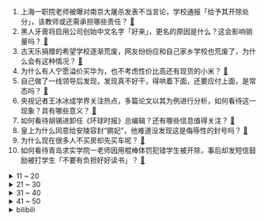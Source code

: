 1. 上海一职院老师被曝对南京大屠杀发表不当言论，学校通报「给予其开除处分」，该教师或还需承担哪些责任？ [:link:](https://www.zhihu.com/question/506361711)
2. 黑人牙膏将启用公司创始中文名字「好来」，更名的原因是什么？这会影响销量吗？ [:link:](https://www.zhihu.com/question/506080178)
3. 古天乐捐赠的希望学校逐渐荒废，网友纷纷应和自己家乡学校也荒废了，为什么会有这种情况？ [:link:](https://www.zhihu.com/question/506176235)
4. 为什么有人宁愿溢价买华为，也不考虑性价比高还有现货的小米？ [:link:](https://www.zhihu.com/question/503723818)
5. 自己做了一线领导后发现，发现真不好干，得哄着下面，还要应付上面，是常态吗？ [:link:](https://www.zhihu.com/question/506316955)
6. 央视记者王冰冰成学界关注热点，多篇论文以其为例进行分析，如何看待这一现象？具有哪些意义？ [:link:](https://www.zhihu.com/question/505933473)
7. 如何看待胡锡进卸任《环球时报》总编辑？还有哪些信息值得关注？ [:link:](https://www.zhihu.com/question/506411922)
8. 皇上为什么同意给安陵容封“鹂妃”，他难道没发现这是侮辱性的封号吗？ [:link:](https://www.zhihu.com/question/335556545)
9. 为什么现在很多人不买房却先买车呢？ [:link:](https://www.zhihu.com/question/494247479)
10. 如何看待青岛求实学院一老师因用棍棒体罚犯错学生被开除，事后却发短信鼓励被打学生「不要有负担好好读书」？ [:link:](https://www.zhihu.com/question/505059742)
<details>
<summary>11 ~ 20</summary>

11. 浑水公司正在做空贝壳，称贝壳新房总交易额夸大了 126％ 以上，这意味着什么？将带来哪些影响？ [:link:](https://www.zhihu.com/question/506551940)
12. 无锡 23 岁女生失联多日，警方称「女生有落水可能，外卖员看见女生哭泣系编造」，有哪些细节值得关注？ [:link:](https://www.zhihu.com/question/506416671)
13. 《鬼灭之刃》炭治郎活不过 25 岁还和香奈乎结婚生子是不是很自私？ [:link:](https://www.zhihu.com/question/441946476)
14. A 股在 2022 年会遇到大牛市吗？ [:link:](https://www.zhihu.com/question/496285770)
15. 江苏一博士“虎爸”拳脚相加逼六七岁儿女学高数。如何评价这位父亲的做法？ [:link:](https://www.zhihu.com/question/506109818)
16. 如何看待北京动物园熊猫翻墙「越狱」，工作人员对其「批评教育」？ [:link:](https://www.zhihu.com/question/506267595)
17. 如何评价联想笔记本电脑价格近期持续跳水？ [:link:](https://www.zhihu.com/question/505139385)
18. 暴雪是怎么变成现在这样的？ [:link:](https://www.zhihu.com/question/495070369)
19. 有没有三十五岁高龄考上公务员或者事业单位的？你们之前的经历是什么样的？ [:link:](https://www.zhihu.com/question/278552649)
20. 对南京大屠杀发表不当言论老师，被指疑似学术不端，真实性如何？如何判定其一稿多投等行为？ [:link:](https://www.zhihu.com/question/506412644)
</details>
<details>
<summary>21 ~ 30</summary>

21. 如何看待成都双流机场饮料机售卖「缩水」饮料，该行为是否涉嫌违法，相关方将承担哪些法律责任？ [:link:](https://www.zhihu.com/question/506390531)
22. 拜仁慕尼黑签下 18 岁中国门将刘邵子洋，他的未来前景如何？ [:link:](https://www.zhihu.com/question/506494682)
23. 荣耀 60 搭载骁龙 778 居然定价 2699 起，这个价格值的买吗？如何评价其定价策略？ [:link:](https://www.zhihu.com/question/503156430)
24. 为什么电脑c盘推荐只留一点？ [:link:](https://www.zhihu.com/question/505818236)
25. 如何看待美国新冠确诊病例超 5000 万，累计死亡接近 80 万，7 个人就有超过 1 人感染新冠？ [:link:](https://www.zhihu.com/question/505989630)
26. 南京「女大学生被男友杀害案」17 日开庭，其男友会面临哪些法律惩罚？案件中有哪些需要注意的细节？ [:link:](https://www.zhihu.com/question/504968579)
27. 教师法公开征集意见，有家长说50多岁教师不适合中小学环境，建议实行提前退休制度，对此您怎么看？ [:link:](https://www.zhihu.com/question/506249413)
28. Uzi官宣复出，BLG—Uzi正式上线，能否再创辉煌？ [:link:](https://www.zhihu.com/question/506221615)
29. 你觉得李庚希能演好《雪中悍刀行》女主姜泥吗？ [:link:](https://www.zhihu.com/question/388297769)
30. 2021年KPL 季后赛武汉ESTAR 4：3 重庆狼队，如何评价双方的表现？ [:link:](https://www.zhihu.com/question/506540164)
</details>
<details>
<summary>31 ~ 40</summary>

31. 四级可以裸考吗？ [:link:](https://www.zhihu.com/question/454802005)
32. 因为对象学虚无主义而和我分手，怎么看待? [:link:](https://www.zhihu.com/question/505416979)
33. 假如「身体」会说话，它如何提醒你健康备孕？ [:link:](https://www.zhihu.com/question/505800584)
34. 怎么样防止被领导套话？ [:link:](https://www.zhihu.com/question/486267940)
35. 你的跳槽涨薪幅度是多少？ [:link:](https://www.zhihu.com/question/504101286)
36. 辩论赛题目《原神》是不是国产游戏的黎明时刻，都没有玩过，该怎么准备？ [:link:](https://www.zhihu.com/question/504277123)
37. 好莱坞将拍电影讲述美军撤离阿富汗时拯救当地人的故事，如何看待好莱坞美化美军的行为？ [:link:](https://www.zhihu.com/question/506298005)
38. 如何选购筋膜枪？ [:link:](https://www.zhihu.com/question/342590774)
39. 到底是能力重要还是学历重要? [:link:](https://www.zhihu.com/question/505708952)
40. 假如「丢失的记忆」会说话，会提醒我如何提前关爱父母？ [:link:](https://www.zhihu.com/question/505858989)
</details>
<details>
<summary>41 ~ 50</summary>

41. 2021年你最满意的自己创作的诗词是哪首（些）? [:link:](https://www.zhihu.com/question/506343353)
42. 有哪些恐怖到极致的故事? [:link:](https://www.zhihu.com/question/287860022)
43. 怎样生活才会让你觉得充实？ [:link:](https://www.zhihu.com/question/504214381)
44. 如何评价《令人心动的 offer》第三季第六期（下）？ [:link:](https://www.zhihu.com/question/505446147)
45. 为什么使用肖八肖四的考研人这么多，还是有人政治考低分？ [:link:](https://www.zhihu.com/question/505076298)
46. 阿朱的易容术非常厉害，为什么还是被马夫人识破了？ [:link:](https://www.zhihu.com/question/504829353)
47. 怎么样才能在高三自律起来呢？ [:link:](https://www.zhihu.com/question/505620786)
48. 红米 Note10 Pro、红米 Note11 Pro和红米 K40 哪个好一些？ [:link:](https://www.zhihu.com/question/497979447)
49. 如果在你现在所在的工作岗位让你每天都很不开心你应该咋办？ [:link:](https://www.zhihu.com/question/500207304)
50. 从上海骑自行车到北京可行吗？如果可行的话有哪些需要注意的？ [:link:](https://www.zhihu.com/question/502269774)
</details><details>
<summary>bilibili</summary>

1. 我们终于蹭到周淑怡的饭了！！！ [:link:](//www.bilibili.com/video/BV1gQ4y1Y7dY)
2. b 站 热 度 年 度 总 结 ☆【禁止套娃2021】 [:link:](//www.bilibili.com/video/BV1534y197WX)
3. 《校花养成计划》 我在等一个属于张欣怡的时代 [:link:](//www.bilibili.com/video/BV1JP4y1G7uY)
4. 时代少年团2021火力全开演唱会（上） [:link:](//www.bilibili.com/video/BV1s44y1h7ja)
5. 【25格】纯爱？你可能从未看懂它！超细节解析新海诚《言叶之庭》的秘密 [:link:](//www.bilibili.com/video/BV1MY411W78X)
6. 被称“糯叽叽”的美食天堂！怒开5小时，凭什么它上了热评第一？ [:link:](//www.bilibili.com/video/BV1TM4y1c7n7)
7. 今年冬奥会没他 我不看 [:link:](//www.bilibili.com/video/BV15i4y1d7SX)
8. 公婆会生气吗？当英国老公替我履行B站百万传统 [:link:](//www.bilibili.com/video/BV14b4y1q7qY)
9. 儿子喝药结束一命，我挣这么多钱花不完！ [:link:](//www.bilibili.com/video/BV1XL4y1H7Pq)
10. 围观炸学校 [:link:](//www.bilibili.com/video/BV1Cr4y1D7Vf)
<details>
<summary>11 ~ 20</summary>

11. 这是朝阳冬泳怪鸽在本站唯一的账号，除此以外都是假冒。加油！奥利给！哈哈哈哈哈 [:link:](//www.bilibili.com/video/BV1Mi4y1d7TG)
12. 谁的生命力比死侍更顽强？【硬核狠人20】 [:link:](//www.bilibili.com/video/BV1444y1J7Eq)
13. 张雪峰吉林财经大学演讲正片部分 [:link:](//www.bilibili.com/video/BV1zZ4y197DL)
14. 可能是中国最“干净”的电影了，当你看懂了，一切的苦难都会过去！《城南旧事》 [:link:](//www.bilibili.com/video/BV1uQ4y1v7KY)
15. 【BLG】Uzi I'M BACK记录：舞台下的560天 [:link:](//www.bilibili.com/video/BV15S4y1Q7Z1)
16. 《明日方舟》SideStory「风雪过境」活动宣传PV [:link:](//www.bilibili.com/video/BV1yF411z71E)
17. 【亮记生物鉴定】厦门八市海鲜图鉴 [:link:](//www.bilibili.com/video/BV1dq4y1q7Ju)
18. 30元收养的土狗一年的变化 [:link:](//www.bilibili.com/video/BV1LR4y1x7g7)
19. 无 伤 速 通 催 逝 员 [:link:](//www.bilibili.com/video/BV1Pr4y1D7Ck)
20. 2021 CYML 全国悠悠球大赛 女子组决赛 孟子煜 （竖屏版） [:link:](//www.bilibili.com/video/BV1Hb4y1q7d6)
</details>
<details>
<summary>21 ~ 30</summary>

21. 《 关于我跟老师灵魂交换这件事。。。。》 [:link:](//www.bilibili.com/video/BV16r4y1D74C)
22. 【半佛】最大的问题，是吃肉吃的不够多 [:link:](//www.bilibili.com/video/BV1si4y1d78Q)
23. 【罗翔】狗狗被偷，对方索要裸照，女子“舍身”救狗？ [:link:](//www.bilibili.com/video/BV1ei4y1Z7z5)
24. 女子举报前婆婆吃空饷巨额财产来源不明，银行回应：吃空饷不属实，未发现受贿等违纪，旷工早退等违规已处分 [:link:](//www.bilibili.com/video/BV1nR4y1x7Xs)
25. 帅小伙《 深 圳 探 店 》 [:link:](//www.bilibili.com/video/BV1Vb4y1q7zy)
26. 这玩意就是内卷之王吧！ [:link:](//www.bilibili.com/video/BV1AS4y1Q72a)
27. 杨紫被潜规则出局？王传君粗口回应？9.4分神剧被禁？中国情景喜剧发展史·下 [:link:](//www.bilibili.com/video/BV1Rq4y1q7E9)
28. 多巴胺戒断教程|如何重新掌控你的生活？ [:link:](//www.bilibili.com/video/BV1WY411W7uj)
29. 你那是想看花滑吗？我都不好意思点破你【阅片无数Ⅱ 31】 [:link:](//www.bilibili.com/video/BV1fR4y1s7TL)
30. 40万白花？三叉星悬架又异响！灯厂车灯也进水！引擎盖异常弹起！！横评系列之《真十万公里长测》 [:link:](//www.bilibili.com/video/BV1ai4y1d7jr)
</details>
<details>
<summary>31 ~ 40</summary>

31. 请留一分钟，为南京大屠杀死难者默哀 [:link:](//www.bilibili.com/video/BV1Jg411w7yY)
32. 15岁男孩实名曝光被开发商逼的家破人亡， 父亲受折磨去世无钱下葬 [:link:](//www.bilibili.com/video/BV1kM4y1c7xN)
33. 2021国产烂片爆笑盘点，暨第五届中国电影金菊花颁奖典礼！ [:link:](//www.bilibili.com/video/BV1XP4y1n74P)
34. 公司按最低基数交五险一金，你拿的养老金能少到啥程度？ [:link:](//www.bilibili.com/video/BV13b4y1q77g)
35. 这才叫经典！一口气看完托比版《蜘蛛侠》三部曲 [:link:](//www.bilibili.com/video/BV1qP4y1n7y2)
36. 冰煮羊肉，真的比普通涮羊肉更好吃吗？ [:link:](//www.bilibili.com/video/BV1m44y1E7sr)
37. 好莱坞的政治正确 越来越跑偏 [:link:](//www.bilibili.com/video/BV1ZL4y1H7cP)
38. 耳机分我一半怎么样？ [:link:](//www.bilibili.com/video/BV1ri4y1d7ch)
39. 《Cytus II》 × 明日方舟 [:link:](//www.bilibili.com/video/BV1ZR4y1s7ZT)
40. 失眠？教你2分钟内入睡，二战飞行员的睡觉技巧！ [:link:](//www.bilibili.com/video/BV11P4y137tZ)
</details>
<details>
<summary>41 ~ 50</summary>

41. 和校花在一起的日子 [:link:](//www.bilibili.com/video/BV1ya411r71A)
42. 1994年的中国发生了什么？【激荡四十年·1994】 [:link:](//www.bilibili.com/video/BV1QL411L7uQ)
43. 【动态胡桃】600小时创作39张插画组成的胡桃手书-葬礼篇·离别与希望之蝶 [:link:](//www.bilibili.com/video/BV1SF411z73g)
44. 印度街头胡萝卜橘子萝卜汁，充分补充身体维生素。 [:link:](//www.bilibili.com/video/BV1CL411L7HW)
45. 日本人：看完他演的大佐，都感觉自己是外国人了！ [:link:](//www.bilibili.com/video/BV12L411L7Rb)
46. 2021年全站最烧钱UP？为理想21个作品花了267万！ [:link:](//www.bilibili.com/video/BV1R44y1E7TH)
47. 【外行人真好骗】超级难画但看上去很简单，画功很烂但读者看不出来！ [:link:](//www.bilibili.com/video/BV1yP4y1n7Pa)
48. 中国限制尿素出口，断供原材料，澳大利亚供应链恐陷入瘫痪，卡车运输和农业遭重创 [:link:](//www.bilibili.com/video/BV193411s7AX)
49. 假如老年大学有手机课 [:link:](//www.bilibili.com/video/BV1RL411L7Eu)
50. 【李云龙】孤勇者 [:link:](//www.bilibili.com/video/BV1ML411j7au)
</details>
<details>
<summary>51 ~ 60</summary>

51. 大学生如何在宿舍拍出《荒野求生》 [:link:](//www.bilibili.com/video/BV1ni4y1d7pJ)
52. 奶奶和她的光头战队 [:link:](//www.bilibili.com/video/BV1g3411t7xS)
53. 巨大生蚝4.0，这次老板说肯定不会翻车，我们来赌一把 [:link:](//www.bilibili.com/video/BV19Q4y1e7Ts)
54. 【孤勇者】神，归来！恭迎Uzi复出 [:link:](//www.bilibili.com/video/BV1d3411s7LL)
55. 小伙装成英国绅士去高级西餐厅吃饭会发生什么？ [:link:](//www.bilibili.com/video/BV1Cg411w7AL)
56. 大海退潮后，大庆赶海发现八爪鱼躲在生蚝里，还有大猫眼螺 [:link:](//www.bilibili.com/video/BV1pS4y1Q7co)
57. 蔚：这也想反杀？3.0攻速猛虎王！暴风星云裂！ [:link:](//www.bilibili.com/video/BV1YZ4y1Q74E)
58. 当年红极一时，如今却“查无此人”的失踪歌手！ [:link:](//www.bilibili.com/video/BV1mL411L7MD)
59. 中国军迷现状【高中生版】 [:link:](//www.bilibili.com/video/BV1gS4y1Q7GM)
60. 【必考干货】2021四六级翻译预测！社会热点官方翻译（2021上+2020已中）Part1 [:link:](//www.bilibili.com/video/BV173411t7QE)
</details>
<details>
<summary>61 ~ 70</summary>

61. B 站 鬼 畜 现 状 [:link:](//www.bilibili.com/video/BV1uM4y1c7oP)
62. 《原神》拾枝杂谈-「荒泷一斗：怪力乱神」 [:link:](//www.bilibili.com/video/BV1sM4y1A77h)
63. 巨物恐惧症犯了，来看看那些比你想象的要大的多的事物 [:link:](//www.bilibili.com/video/BV1eU4y1K7iM)
64. 【乃琳单曲】《Sweet Counter》舞台 ❤ 甜蜜首演~ [:link:](//www.bilibili.com/video/BV1z44y1E7m6)
65. 屑妹妹也想要变得可爱 4K [:link:](//www.bilibili.com/video/BV1i44y1a77v)
66. ⚡孤勇者 废话完整版⚡ [:link:](//www.bilibili.com/video/BV1C3411s7rf)
67. 陶陶居 厨子探店¥941 [:link:](//www.bilibili.com/video/BV1oZ4y197iS)
68. 【4K60FPS】陈奕迅《最佳损友》经典现场！好好珍惜身边的朋友吧！ [:link:](//www.bilibili.com/video/BV1jP4y1G7td)
69. 《挂科侠：毕业无望》各大高校即将上映！ [:link:](//www.bilibili.com/video/BV1mL411L7AS)
70. 印度：来我家玩 [:link:](//www.bilibili.com/video/BV1zU4y1K7Xe)
</details>
<details>
<summary>71 ~ 80</summary>

71. 【BLG选手见面会】12月15日 Uzi回归领衔！全员集结完毕 [:link:](//www.bilibili.com/video/BV1gg411w7dK)
72. 一周趣闻：拜登上综艺哄堂大笑 科学家拍到罕见的冥河水母 [:link:](//www.bilibili.com/video/BV1fq4y1q79W)
73. 既然选择了我，就要大胆说出来 [:link:](//www.bilibili.com/video/BV1wY411W7Eo)
74. 我和我的《海底捞室友》 [:link:](//www.bilibili.com/video/BV1QZ4y197Wb)
75. 他是谁？他是“疯老头”…… [:link:](//www.bilibili.com/video/BV1Tb4y1q776)
76. 没人比我更懂JOJO立！！ [:link:](//www.bilibili.com/video/BV1Ji4y1d7J1)
77. 当面筋老了，还记得小伙伴们 [:link:](//www.bilibili.com/video/BV1aP4y1G7qW)
78. 荒 泷 一 DIO 【原神动画】 [:link:](//www.bilibili.com/video/BV19L4y1H7V9)
79. “我配！”打破偏见定义，宋亚轩再造神级舞台 [:link:](//www.bilibili.com/video/BV1AL411j7Kz)
80. 真的后悔了！！家人们！ [:link:](//www.bilibili.com/video/BV1pU4y1K7im)
</details>
<details>
<summary>81 ~ 90</summary>

81. 让你模仿，没让你超越… [:link:](//www.bilibili.com/video/BV1U34y1X78D)
82. 19min背完肖四大题：思修篇【空卡带背/考研政治】 [:link:](//www.bilibili.com/video/BV1i44y1a7mX)
83. 【原神】荒泷一斗cv刘照坤老师抽一斗名场面：儿子，你终于回到爸爸身边啦！ [:link:](//www.bilibili.com/video/BV14b4y1q7Ss)
84. 【NCT中文首站】NCT 2021 'Beautiful' MV [:link:](//www.bilibili.com/video/BV1a44y1E7WK)
85. 《关于课上一半被猫猫选中这件事》 [:link:](//www.bilibili.com/video/BV13U4y1K7f4)
86. 线索是b站粉丝提供！卧底星巴克记者：年龄太大，应聘二十多家店才成功 [:link:](//www.bilibili.com/video/BV1ZZ4y1979M)
87. 【精华剪辑】一斗CV刘照坤老师声泪俱下召唤儿子［原神声优抽卡］ [:link:](//www.bilibili.com/video/BV1oY411p7CX)
88. 纯爱剧场版大盘点！口碑爆炸，必看高质量佳作！！ [:link:](//www.bilibili.com/video/BV1Nq4y1B73N)
89. 教你一招，约会时让女生心跳加快 [:link:](//www.bilibili.com/video/BV1T3411t7wR)
90. 中国星空双子座流星雨4K~ [:link:](//www.bilibili.com/video/BV1Cg411w7Nr)
</details>
<details>
<summary>91 ~ 100</summary>

91. 在汉堡店打工,偶遇变异猪头怪！ [:link:](//www.bilibili.com/video/BV1Ua411r76n)
92. 南京大屠杀死难者国家公祭仪式 [:link:](//www.bilibili.com/video/BV1oF411z74s)
93. 【感动】面对遗忘，我无能为力。虽然忘了你的样子，但还是记得你的名字 [:link:](//www.bilibili.com/video/BV1rQ4y1a7TV)
94. 猫：哥哥你这么抱着我，你女朋友不会生气吧？ [:link:](//www.bilibili.com/video/BV1i44y1a7un)
95. 猫：“啊啊啊~我不干净了！” [:link:](//www.bilibili.com/video/BV19b4y1i7QM)
96. 王刚用“宽菜老卤”做一大锅猪蹄给四伯品尝，又耙又糯，安逸得很 [:link:](//www.bilibili.com/video/BV1VL411E748)
97. 只不过伸了个懒腰，男子就停止了心跳，致敬平民英雄 [:link:](//www.bilibili.com/video/BV1CF411z7R2)
98. 航  空  事  故 [:link:](//www.bilibili.com/video/BV1LP4y1G7Ps)
99. 婆媳大战父子！看牛奶麻辣烫是如何一步步打倒顶级生鱼片的？ [:link:](//www.bilibili.com/video/BV1wZ4y1R7kh)
100. 张纯如痛斥南京大屠杀：遇难人数远超广岛和长崎原子弹爆炸死亡人数总和 [:link:](//www.bilibili.com/video/BV1S34y1X7Gx)
</details></details>